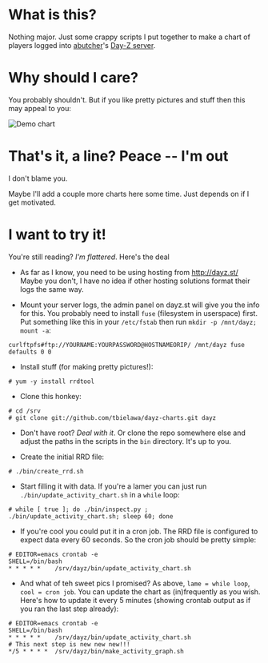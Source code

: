 What is this?
=============

Nothing major. Just some crappy scripts I put together to make a chart
of players logged into [abutcher](https://github.com/abutcher)'s
[Day-Z server](http://afrolegs.com).

Why should I care?
==================

You probably shouldn't. But if you like pretty pictures and stuff then
this may appeal to you:

![Demo chart](https://raw.github.com/tbielawa/dayz-charts/master/images/abutcher-demo.png)

That's it, a line? Peace -- I'm out
===================================

I don't blame you.

Maybe I'll add a couple more charts here some time. Just depends on if
I get motivated.


I want to try it!
=================

You're still reading? *I'm flattered*. Here's the deal

* As far as I know, you need to be using hosting from http://dayz.st/
  Maybe you don't, I have no idea if other hosting solutions format
  their logs the same way.

* Mount your server logs, the admin panel on dayz.st will give you the
  info for this. You probably need to install ``fuse`` (filesystem in
  userspace) first. Put something like this in your ``/etc/fstab``
  then run ``mkdir -p /mnt/dayz; mount -a``:

```
curlftpfs#ftp://YOURNAME:YOURPASSWORD@HOSTNAMEORIP/ /mnt/dayz fuse defaults 0 0
```

* Install stuff (for making pretty pictures!):

```
# yum -y install rrdtool
```

* Clone this honkey:

```
# cd /srv
# git clone git://github.com/tbielawa/dayz-charts.git dayz
```

* Don't have root? *Deal with it*. Or clone the repo somewhere else
  and adjust the paths in the scripts in the ``bin`` directory. It's
  up to you.

* Create the initial RRD file:

```
# ./bin/create_rrd.sh
```

* Start filling it with data. If you're a lamer you can just run
  ``./bin/update_activity_chart.sh`` in a ``while`` loop:

```
# while [ true ]; do ./bin/inspect.py ; ./bin/update_activity_chart.sh; sleep 60; done
```

* If you're cool you could put it in a cron job. The RRD file is
  configured to expect data every 60 seconds. So the cron job should
  be pretty simple:

```
# EDITOR=emacs crontab -e
SHELL=/bin/bash
* * * * *    /srv/dayz/bin/update_activity_chart.sh
```

* And what of teh sweet pics I promised? As above, ``lame = while
  loop``, ``cool = cron job``. You can update the chart as
  (in)frequently as you wish. Here's how to update it every 5 minutes
  (showing crontab output as if you ran the last step already):

```
# EDITOR=emacs crontab -e
SHELL=/bin/bash
* * * * *    /srv/dayz/bin/update_activity_chart.sh
# This next step is new new new!!!
*/5 * * * *  /srv/dayz/bin/make_activity_graph.sh
```
